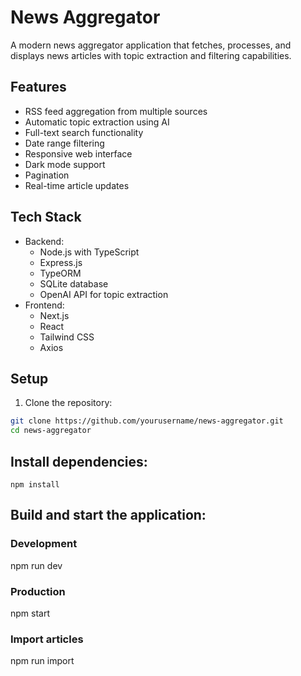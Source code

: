 # News Aggregator

A modern news aggregator application that fetches, processes, and displays news articles with topic extraction and filtering capabilities.

## Features

- RSS feed aggregation from multiple sources
- Automatic topic extraction using AI
- Full-text search functionality
- Date range filtering
- Responsive web interface
- Dark mode support
- Pagination
- Real-time article updates

## Tech Stack

- Backend:
  - Node.js with TypeScript
  - Express.js
  - TypeORM
  - SQLite database
  - OpenAI API for topic extraction
- Frontend:
  - Next.js
  - React
  - Tailwind CSS
  - Axios

## Setup

1. Clone the repository:

```bash
git clone https://github.com/yourusername/news-aggregator.git
cd news-aggregator
```

## Install dependencies:

```
npm install
```

## Build and start the application:

### Development

npm run dev

### Production

npm start

### Import articles

npm run import
